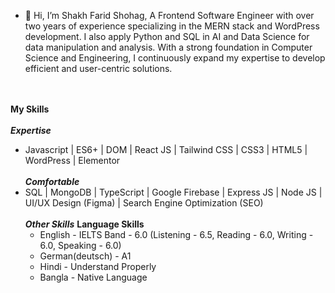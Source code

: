 - 👋 Hi, I’m Shakh Farid Shohag, 
A Frontend Software Engineer with over two years of experience specializing in the MERN stack and WordPress development. I also apply Python and SQL in AI and Data Science for data manipulation and analysis. With a strong foundation in Computer Science and Engineering, I continuously expand my expertise to develop efficient and user-centric solutions.<br /><br /><br />

**My Skills** <br /><br />
  ***Expertise***
  - Javascript | ES6+ | DOM | React JS | Tailwind CSS | CSS3 | HTML5 | WordPress | Elementor <br /><br />
  ***Comfortable***
  - SQL | MongoDB | TypeScript | Google Firebase | Express JS | Node JS | UI/UX Design (Figma) | Search Engine Optimization (SEO) <br /><br />
 ***Other Skills***
    **Language Skills**
    - English - IELTS Band - 6.0 (Listening - 6.5, Reading - 6.0, Writing - 6.0, Speaking - 6.0)
    - German(deutsch) - A1
    - Hindi - Understand Properly
    - Bangla - Native Language
